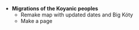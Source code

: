 - **Migrations of the Koyanic peoples**
	- Remake map with updated dates and Big Kóty
	- Make a page